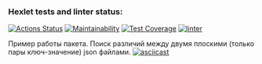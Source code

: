 ### Hexlet tests and linter status:
[![Actions Status](https://github.com/jfofojf/php-project-lvl2/workflows/hexlet-check/badge.svg)](https://github.com/jfofojf/php-project-lvl2/actions)
[![Maintainability](https://api.codeclimate.com/v1/badges/3658196f702a678c7b06/maintainability)](https://codeclimate.com/github/jfofojf/php-project-lvl2/maintainability)
[![Test Coverage](https://api.codeclimate.com/v1/badges/3658196f702a678c7b06/test_coverage)](https://codeclimate.com/github/jfofojf/php-project-lvl2/test_coverage)
[![linter](https://github.com/jfofojf/php-project-lvl2/actions/workflows/linter.yml/badge.svg)](https://github.com/jfofojf/php-project-lvl2/actions/workflows/linter.yml)

Пример работы пакета. Поиск различий между двумя плоскими (только пары ключ-значение) json файлами.
[![asciicast](https://asciinema.org/a/cLpWB2bCNCXdYhvst8w8GsFZl.svg)](https://asciinema.org/a/cLpWB2bCNCXdYhvst8w8GsFZl)
